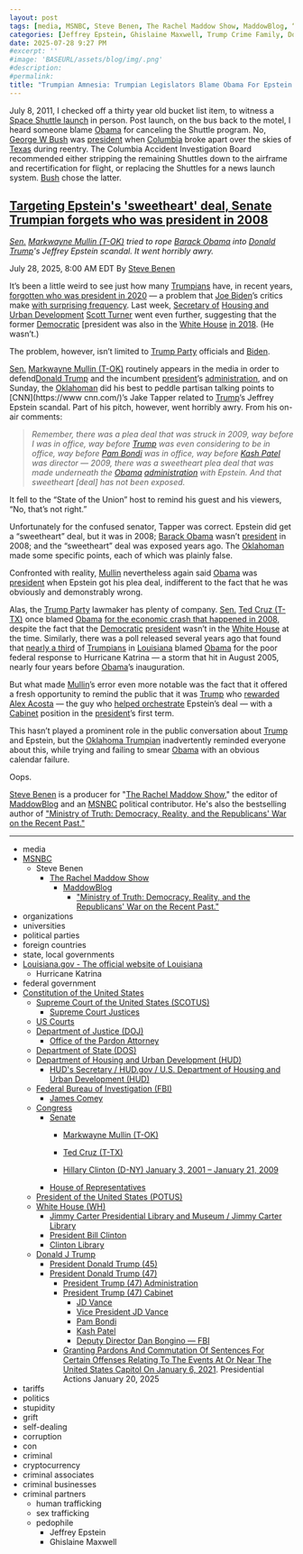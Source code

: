 ```yaml
---
layout: post
tags: [media, MSNBC, Steve Benen, The Rachel Maddow Show, MaddowBlog, “Ministry of Truth –  Democracy Reality and the Republicans’ War on the Recent Past.”, organizations, universities, political parties, foreign countries, state local governments, Louisiana.gov - The official website of Louisiana, Hurricane Katrina, federal government, Constitution of the United States, Supreme Court of the United States (SCOTUS), Supreme Court Justices, US Courts, Department of Justice (DOJ), Office of the Pardon Attorney, Department of State (DOS), Department of Housing and Urban Development (HUD), HUD’s Secretary / HUD.gov / U.S. Department of Housing and Urban Development (HUD), Federal Bureau of Investigation (FBI), James Comey, Congress, Senate, Markwayne Mullin (T-OK), , Ted Cruz (T-TX), , Hillary Clinton (D-NY) January 3 2001 – January 21 2009, , House of Representatives, President of the United States (POTUS), White House (WH), Jimmy Carter Presidential Library and Museum / Jimmy Carter Library, President Bill Clinton, Clinton Library, Donald J Trump, President Donald Trump (45), President Donald Trump (47), President Trump (47) Administration, President Trump (47) Cabinet, JD Vance, Vice President JD Vance, Pam Bondi, Kash Patel, Deputy Director Dan Bongino — FBI, Granting Pardons And Commutation Of Sentences For Certain Offenses Relating To The Events At Or Near The United States Capitol On January 6 2021. Presidential Actions January 20 2025, tariffs, politics, stupidity, grift, self-dealing, corruption, con, criminal, cryptocurrency, criminal associates, criminal businesses, criminal partners, human trafficking, sex trafficking, pedophile, Jeffrey Epstein, Ghislaine Maxwell]
categories: [Jeffrey Epstein, Ghislaine Maxwell, Trump Crime Family, Donald Trump]
date: 2025-07-28 9:27 PM
#excerpt: ''
#image: 'BASEURL/assets/blog/img/.png'
#description:
#permalink:
title: "Trumpian Amnesia: Trumpian Legislators Blame Obama For Epstein’s “Sweetheart Deal”. Hint: It Was Trump 1.0"
---
```



July 8, 2011, I checked off a thirty year old bucket list item, to witness a [Space Shuttle launch](https://www.nasa.gov/mission/sts-135/) in person. Post launch, on the bus back to the motel, I heard someone blame [Obama](https://obamawhitehouse.archives.gov.gov/) for canceling the Shuttle program. No, [George W Bush](https://georgewbush-whitehouse.archives.gov/) was [president](https://www.whitehouse.gov) when [Columbia](https://www.nasa.gov/mission/sts-107/) broke apart over the skies of [Texas](https://www.texas.gov/) during reentry. The Columbia Accident Investigation Board recommended either stripping the remaining Shuttles down to the airframe and recertification for flight, or replacing the Shuttles for a news launch system. [Bush](https://georgewbush-whitehouse.archives.gov/) chose the latter.

## [Targeting Epstein's 'sweetheart' deal, Senate Trumpian forgets who was president in 2008](https://www.msnbc.com/rachel-maddow-show/maddowblog/targeting-epsteins-sweetheart-deal-senate-republican-forgets-was-presi-rcna221432)

*[Sen.](https://www.senate.gov/) [Markwayne Mullin (T-OK)](https://www.mullin.senate.gov/) tried to rope [Barack Obama](https://obamawhitehouse.archives.gov/) into [Donald Trump](https://www.donaldjtrump.com/)'s Jeffrey Epstein scandal. It went horribly awry.*

July 28, 2025, 8:00 AM EDT
By [Steve Benen](https://www.msnbc.com/author/steve-benen-ncpn433601)

It’s been a little weird to see just how many [Trumpians](https://www.gop.com/) have, in recent years, [forgotten who was president in 2020](https://www.msnbc.com/rachel-maddow-show/maddowblog/republicans-keep-forgetting-was-president-2020-rcna168496) — a problem that [Joe Biden](https://bidenwhitehouse.archives.gov/)’s critics make [with surprising frequency](https://bsky.app/profile/atrupar.com/post/3ltx6abp25k24). Last week, [Secretary of](http://www.hud.gov/aboutus/secretary) [Housing and Urban Development](https://www.hud.gov/) [Scott Turner](http://www.hud.gov/aboutus/secretary) went even further, suggesting that the former [Democratic](https://www.democrats.org/) [president was also in the [White House](https://www.whitehouse.gov/) [in 2018](https://www.msnbc.com/rachel-maddow-show/maddowblog/interest-rates-fed-trump-powell-republicans-economy-rcna221155). (He wasn’t.)

The problem, however, isn’t limited to [Trump Party](https://www.gop.com/) officials and [Biden](https://bidenwhitehouse.archives.gov/).

[Sen.](https://www.senate.gov/) [Markwayne Mullin (T-OK)](https://www.mullin.senate.gov/) routinely appears in the media in order to defend[Donald Trump](https://www.donaldjtrump.com/) and the incumbent [president](https://www.whitehouse.gov/)’s [administration](https://www.whitehouse.gov/administration/), and on Sunday, the [Oklahoman](https://www.mullin.senate.gov/) did his best to peddle partisan talking points to [CNN](https://www cnn.com/)’s Jake Tapper related to [Trump](https://www.donaldjtrump.com/)’s Jeffrey Epstein scandal. Part of his pitch, however, went horribly awry. From his on-air comments:

> *Remember, there was a plea deal that was struck in 2009, way before I was in office, way before [Trump](https://www.donaldjtrump.com/) was even considering to be in office, way before [Pam Bondi](https://www.justice.gov/ag/staff-profile/meet-attorney-general) was in office, way before [Kash Patel](https://www.fbi.gov/about/leadership-and-structure/director-patel) was director — 2009, there was a sweetheart plea deal that was made underneath the [Obama](https://obamawhitehouse.archives.gov/) [administration](https://www.whitehouse.gov/administration/) with Epstein. And that sweetheart [deal] has not been exposed.*

It fell to the “State of the Union” host to remind his guest and his viewers, “No, that’s not right.”

Unfortunately for the confused senator, Tapper was correct. Epstein did get a “sweetheart” deal, but it was in 2008; [Barack Obama](https://obamawhitehouse.archives.gov/) wasn’t [president](https://www.whitehouse.gov/) in 2008; and the “sweetheart” deal was exposed years ago. The [Oklahoman](https://www.mullin.senate.gov/) made some specific points, each of which was plainly false.

Confronted with reality, [Mullin](https://www.mullin.senate.gov/) nevertheless again said [Obama](https://obamawhitehouse.archives.gov/) was [president](https://www.whitehouse.gov/) when Epstein got his plea deal, indifferent to the fact that he was obviously and demonstrably wrong.

Alas, the [Trump Party](https://www.gop.com/) lawmaker has plenty of company. [Sen.](https://www.senate.gov/) [Ted Cruz (T-TX)](https://www.cruz.senate.gov/) once blamed [Obama](https://obamawhitehouse.archives.gov/) [for the economic crash that happened in 2008](https://www.msnbc.com/rachel-maddow-show/cruz-tries-blame-obama-2008-crash-msna586036), despite the fact that the [Democratic](https://www.democrats.org/) [president](https://www.whitehouse.gov/) wasn’t in the [White House](https://www.whitehouse.gov/) at the time. Similarly, there was a poll released several years ago that found that [nearly a third](http://www.huffingtonpost.com/2013/08/21/obama-hurricane-katrina_n_3790612.html) of [Trumpians](https://www.gop.com/) in [Louisiana](https://www.louisiana.gov/) blamed [Obama](https://obamawhitehouse.archives.gov/) for the poor federal response to Hurricane Katrina — a storm that hit in August 2005, nearly four years before [Obama](https://obamawhitehouse.archives.gov/)’s inauguration.

But what made [Mullin](https://www.mullin.senate.gov/)’s error even more notable was the fact that it offered a fresh opportunity to remind the public that it was [Trump](https://www.donaldjtrump.com/) who [rewarded Alex Acosta](https://www.msnbc.com/rachel-maddow-show/labor-secretary-alex-acosta-resigns-under-cloud-scandal-msna1251871) — the guy who [helped orchestrate](https://www.msnbc.com/rachel-maddow-show/following-epsteins-arrest-trump-cabinet-sec-faces-resignation-calls-msna1250571) Epstein’s deal — with a [Cabinet](https://www.whitehouse.gov/administration/the-cabinet/) position in the [president](https://www.whitehouse.gov/)’s first term.

This hasn’t played a prominent role in the public conversation about [Trump](https://www.donaldjtrump.com/) and Epstein, but the [Oklahoma Trumpian](https://www.mullin.senate.gov/) inadvertently reminded everyone about this, while trying and failing to smear [Obama](https://obamawhitehouse.archives.gov/) with an obvious calendar failure.

Oops.

[Steve Benen](https://www.msnbc.com/author/steve-benen-ncpn433601) is a producer for "[The Rachel Maddow Show](https://www.msnbc.com/rachel-maddow-show)," the editor of [MaddowBlog](https://www.msnbc.com/rachel-maddow-show) and an [MSNBC](https://www.msnbc.com/) political contributor. He's also the bestselling author of ["Ministry of Truth: Democracy, Reality, and the Republicans' War on the Recent Past."](https://www.harpercollins.com/products/ministry-of-truth-steve-benen)

----
- media
- [MSNBC](https://www.msnbc.com/)
    - Steve Benen
        - [The Rachel Maddow Show](https://www.msnbc.com/rachel-maddow-show)
            - [MaddowBlog](https://www.msnbc.com/rachel-maddow-show) 
                - ["Ministry of Truth: Democracy, Reality, and the Republicans' War on the Recent Past."](https://www.harpercollins.com/products/ministry-of-truth-steve-benen)
- organizations 
- universities 
- political parties 
- foreign countries 
- state, local governments
- [Louisiana.gov - The official website of Louisiana](https://www.louisiana.gov/)
    - Hurricane Katrina 
- federal government 
- [Constitution of the United States](https://constitution.congress.gov/)
    - [Supreme Court of the United States (SCOTUS)](https://www.supremecourt.gov/)
        - [Supreme Court Justices](https://www.supremecourt.gov/about/justices.aspx)
    - [US Courts](https://www.uscourts.gov/)
    - [Department of Justice (DOJ)](https://www.justice.gov/)
        - [Office of the Pardon Attorney](https://www.justice.gov/pardon)
   - [Department of State (DOS)](https://www.state.gov/)
   - [Department of Housing and Urban Development (HUD)](http://www.hud.gov/)
       - [HUD's Secretary / HUD.gov / U.S. Department of Housing and Urban Development (HUD)](http://www.hud.gov/aboutus/secretary)
    - [Federal Bureau of Investigation (FBI)](https://www.fbi.gov/)
        - [James Comey](https://www.fbi.gov/history/directors/james-b-comey)
    - [Congress](https://www.congress.gov/)
        - [Senate](https://www.senate.gov/)
            - [Markwayne Mullin (T-OK)](https://www.mullin.senate.gov/)
            - [Ted Cruz (T-TX)](https://www.cruz.senate.gov/)

            - [Hillary Clinton (D-NY) January 3, 2001 – January 21, 2009](https://bioguide.congress.gov/search/bio/C001041)
        - [House of Representatives](https://www.house.gov/)
    - [President of the United States (POTUS)](https://www.whitehouse.gov/)
    - [White House (WH)](https://www.whitehouse.gov/)
        - [Jimmy Carter Presidential Library and Museum / Jimmy Carter Library](https://www.jimmycarterlibrary.gov/jimmy-carter-presidential-library-and-museum)
        - [President Bill Clinton](https://clintonwhitehouse2.archives.gov/)
        - [Clinton Library](https://www.clintonlibrary.gov/)
    - [Donald J Trump](https://www.donaldjtrump.com/)
        - [President Donald Trump (45)](https://trumpwhitehouse.archives.gov/)
        - [President Donald Trump (47)](https://www.whitehouse.gov/administration/donald-j-trump/)
            - [President Trump (47) Administration](https://www.whitehouse.gov/administration/)
            - [President Trump (47) Cabinet](https://www.whitehouse.gov/administration/the-cabinet/)
                - [JD Vance](https://www.linkedin.com/in/jd-vance-770a9047/)
                - [Vice President JD Vance](https://www.whitehouse.gov/administration/jd-vance/)
                - [Pam Bondi](https://www.justice.gov/ag/staff-profile/meet-attorney-general)
                - [Kash Patel](https://www.fbi.gov/about/leadership-and-structure/director-patel)
                - [Deputy Director Dan Bongino — FBI](https://www.fbi.gov/about/leadership-and-structure/deputy-director-dan-bongino)
            - [Granting Pardons And Commutation Of Sentences For Certain Offenses Relating To The Events At Or Near The United States Capitol On January 6, 2021](https://www.whitehouse.gov/presidential-actions/2025/01/granting-pardons-and-commutation-of-sentences-for-certain-offenses-relating-to-the-events-at-or-near-the-united-states-capitol-on-january-6-2021/). Presidential Actions January 20, 2025
- tariffs
- politics
- stupidity
- grift
- self-dealing
- corruption
- con
- criminal 
- cryptocurrency 
- criminal associates
- criminal businesses
- criminal partners
    - human trafficking 
    - sex trafficking 
    - pedophile 
        - Jeffrey Epstein 
        - Ghislaine Maxwell
